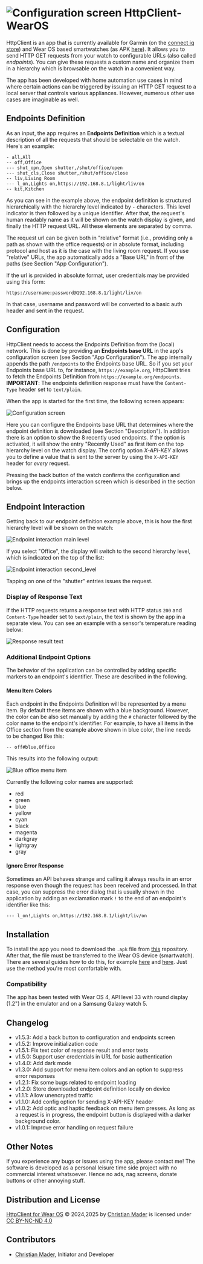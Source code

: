 # ![Configuration screen](res/icon.svg) HttpClient-WearOS

HttpClient is an app that is currently available for Garmin (on the 
[connect iq store](https://apps.garmin.com/apps/da241207-e929-4cdf-9662-11ab17ffd70d)) and Wear OS 
based smartwatches (as APK [here](https://github.com/cmader/HttpClient-WearOS)). It allows you to 
send HTTP GET requests from your watch to configurable URLs (also called _endpoints_). You can give these requests a custom 
name and organize them in a hierarchy which is browsable on the watch in a convenient way.

The app has been developed with home automation use cases in mind where certain actions can be 
triggered by issuing an HTTP GET request to a local server that controls various appliances. 
However, numerous other use cases are imaginable as well.

## Endpoints Definition

As an input, the app requires an **Endpoints Definition** which is a textual description of all the 
requests that should be selectable on the watch. Here's an example:

```
- all,All
-- off,Office
--- shut_opn,Open shutter,/shut/office/open
--- shut_cls,Close shutter,/shut/office/close
-- liv,Living Room
--- l_on,Lights on,https://192.168.8.1/light/liv/on
-- kit,Kitchen
```

As you can see in the example above, the endpoint definition is structured hierarchically with the 
hierarchy level indicated by `-` characters. This level indicator is then followed by a unique 
identifier. After that, the request's human readably name as it will be shown on the watch display 
is given, and finally the HTTP request URL. All these elements are separated by comma.

The request url can be given both in "relative" format (i.e., providing only a path as shown 
with the office requests) or in absolute format, including protocol and host as it is the case with 
the living room request. If you use "relative" URLs, the app automatically adds a "Base URL" in 
front of the paths (see Section "App Configuration").

If the url is provided in absolute format, user credentials may be provided using this form:

    https://username:password@192.168.8.1/light/liv/on

In that case, username and password will be converted to a basic auth header and sent in the 
request.


## Configuration

HttpClient needs to access the Endpoints Definition from the (local) network. This is done by
providing an **Endpoints base URL** in the app's configuration screen (see Section "App
Configuration"). The app internally appends the path `/endpoints` to the Endpoints base URL. So if
you set your Endpoints base URL to, for instance, `https://example.org`, HttpClient tries to fetch
the Endpoints Definition from `https://example.org/endpoints`. **IMPORTANT**: The endpoints 
definition response must have the `Content-Type` header set to `text/plain`.

When the app is started for the first time, the following screen appears:

![Configuration screen](res/config_screen.png)

Here you can configure the Endpoints base URL that determines where the endpoint definition is
downloaded (see Section "Description"). In addition there is an option to show the 8 recently used
endpoints. If the option is activated,  it will show the entry "Recently Used" as first item on 
the top hierarchy level on the watch display. The config option *X-API-KEY* allows you to define
a value that is sent to the server by using the `X-API-KEY` header for *every* request. 

Pressing the back button of the watch confirms the configuration and brings up the endpoints 
interaction screen which is described in the section below.

## Endpoint Interaction

Getting back to our endpoint definition example above, this is how the first hierarchy level will 
be shown on the watch:

![Endpoint interaction main level](res/endpoints_interaction_main.png)

If you select "Office", the display will switch to the second hierarchy level, which is indicated 
on the top of the list:

![Endpoint interaction second_level](res/endpoints_interaction_level2.png)

Tapping on one of the "shutter" entries issues the request.

### Display of Response Text

If the HTTP requests returns a response text with HTTP status `200` and `Content-Type` header set 
to `text/plain`, the text is shown by the app in a separate view. You can see an example with a 
sensor's temperature reading below:

![Response result text](res/response_result_text.png)

### Additional Endpoint Options

The behavior of the application can be controlled by adding specific markers to an endpoint's identifier.
These are described in the following.

#### Menu Item Colors

Each endpoint in the Endpoints Definition will be represented by a menu item. By default these items
are shown with a blue background. However, the color can be also set manually by adding the `#` character
followed by the color name to the endpoint's identifier. For example, to have all items in the
Office section from the example above shown in blue color, the line needs to be changed like this:

    -- off#blue,Office

This results into the following output:

![Blue office menu item](res/colored_menuitem.png)

Currently the following color names are supported:

* red
* green
* blue
* yellow
* cyan
* black
* magenta
* darkgray
* lightgray
* gray

#### Ignore Error Response

Sometimes an API behaves strange and calling it always results in an error response even though the 
request has been received and processed. In that case, you can suppress the error dialog that is
usually shown in the application by adding an exclamation mark `!` to the end of an endpoint's
identifier like this:

    --- l_on!,Lights on,https://192.168.8.1/light/liv/on

## Installation

To install the app you need to download the `.apk` file from 
[this](https://github.com/cmader/HttpClient-WearOS) repository. After that, the file must be 
transferred to the Wear OS device (smartwatch). There are several guides how to do this, for 
example [here](https://www.makeuseof.com/sideload-apps-wear-os-galaxy-watch/) and 
[here](https://xdaforums.com/t/how-to-install-apps-on-wear-os-all-methods.4510255/). Just use the
method you're most comfortable with.

### Compatibility

The app has been tested with Wear OS 4, API level 33 with round display (1.2") in the emulator and
on a Samsung Galaxy watch 5.
    
## Changelog

* v1.5.3: Add a back button to configuration and endpoints screen
* v1.5.2: Improve initialization code
* v1.5.1: Fix text color of response result and error texts
* v1.5.0: Support user credentials in URL for basic authentication
* v1.4.0: Add dark mode
* v1.3.0: Add support for menu item colors and an option to suppress error responses
* v1.2.1: Fix some bugs related to endpoint loading
* v1.2.0: Store downloaded endpoint definition locally on device
* v1.1.1: Allow unencrypted traffic
* v1.1.0: Add config option for sending X-API-KEY header
* v1.0.2: Add optic and haptic feedback on menu item presses. As long as a request is in progress,
the endpoint button is displayed with a darker background color.
* v1.0.1: Improve error handling on request failure

## Other Notes

If you experience any bugs or issues using the app, please contact me! The software is developed
as a personal leisure time side project with no commercial interest whatsoever. Hence no ads, nag
screens, donate buttons or other annoying stuff.

## Distribution and License
[HttpClient for Wear OS](https://github.com/cmader/HttpClient-WearOS) © 2024,2025 by 
[Christian Mader](https://github.com/cmader) is licensed under 
[CC BY-NC-ND 4.0](https://creativecommons.org/licenses/by-nc-nd/4.0/) 

## Contributors
* [Christian Mader](https://github.com/cmader), Initiator and Developer
